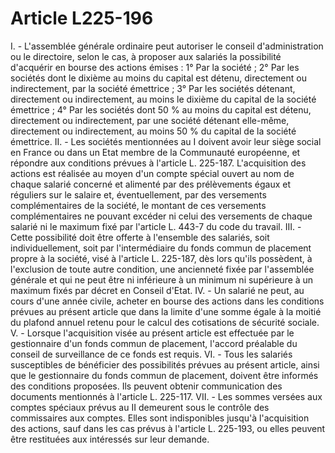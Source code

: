 # Article L225-196

I. - L'assemblée générale ordinaire peut autoriser le conseil d'administration ou le directoire, selon le cas, à proposer aux salariés la possibilité d'acquérir en bourse des actions émises :   1° Par la société ;   2° Par les sociétés dont le dixième au moins du capital est détenu, directement ou indirectement, par la société émettrice ;   3° Par les sociétés détenant, directement ou indirectement, au moins le dixième du capital de la société émettrice ;   4° Par les sociétés dont 50 % au moins du capital est détenu, directement ou indirectement, par une société détenant elle-même, directement ou indirectement, au moins 50 % du capital de la société émettrice.   II. - Les sociétés mentionnées au I doivent avoir leur siège social en France ou dans un Etat membre de la Communauté européenne, et répondre aux conditions prévues à l'article L. 225-187. L'acquisition des actions est réalisée au moyen d'un compte spécial ouvert au nom de chaque salarié concerné et alimenté par des prélèvements égaux et réguliers sur le salaire et, éventuellement, par des versements complémentaires de la société, le montant de ces versements complémentaires ne pouvant excéder ni celui des versements de chaque salarié ni le maximum fixé par l'article L. 443-7 du code du travail.   III. - Cette possibilité doit être offerte à l'ensemble des salariés, soit individuellement, soit par l'intermédiaire du fonds commun de placement propre à la société, visé à l'article L. 225-187, dès lors qu'ils possèdent, à l'exclusion de toute autre condition, une ancienneté fixée par l'assemblée générale et qui ne peut être ni inférieure à un minimum ni supérieure à un maximum fixés par décret en Conseil d'Etat.   IV. - Un salarié ne peut, au cours d'une année civile, acheter en bourse des actions dans les conditions prévues au présent article que dans la limite d'une somme égale à la moitié du plafond annuel retenu pour le calcul des cotisations de sécurité sociale.   V. - Lorsque l'acquisition visée au présent article est effectuée par le gestionnaire d'un fonds commun de placement, l'accord préalable du conseil de surveillance de ce fonds est requis.   VI. - Tous les salariés susceptibles de bénéficier des possibilités prévues au présent article, ainsi que le gestionnaire du fonds commun de placement, doivent être informés des conditions proposées. Ils peuvent obtenir communication des documents mentionnés à l'article L. 225-117.   VII. - Les sommes versées aux comptes spéciaux prévus au II demeurent sous le contrôle des commissaires aux comptes. Elles sont indisponibles jusqu'à l'acquisition des actions, sauf dans les cas prévus à l'article L. 225-193, ou elles peuvent être restituées aux intéressés sur leur demande.